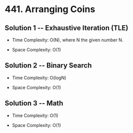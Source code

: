 # 441. Arranging Coins

## Solution 1 -- Exhaustive Iteration (TLE)

* Time Complexity: O(N), where N the given number N.

* Space Complexity: O(1)

## Solution 2 -- Binary Search

* Time Complexity: O(logN)

* Space Complexity: O(1)

## Solution 3 -- Math

* Time Complexity: O(1)

* Space Complexity: O(1)
